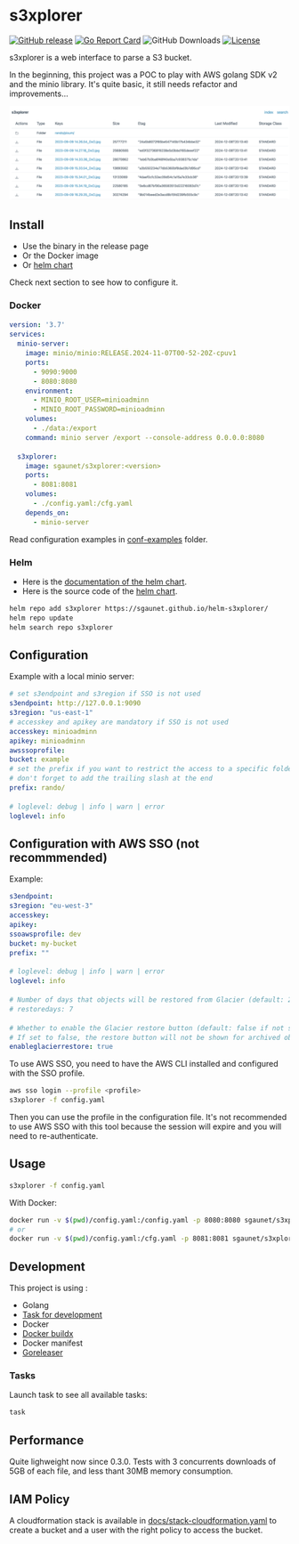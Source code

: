 # s3xplorer

[![GitHub release](https://img.shields.io/github/release/sgaunet/s3xplorer.svg)](https://github.com/sgaunet/s3xplorer/releases/latest)
[![Go Report Card](https://goreportcard.com/badge/github.com/sgaunet/s3xplorer)](https://goreportcard.com/report/github.com/sgaunet/s3xplorer)
![GitHub Downloads](https://img.shields.io/github/downloads/sgaunet/s3xplorer/total)
[![License](https://img.shields.io/github/license/sgaunet/s3xplorer.svg)](LICENSE)

s3xplorer is a web interface to parse a S3 bucket.

In the beginning, this project was a POC to play with AWS golang SDK v2 and the minio library. It's quite basic, it still needs refactor and improvements...

![s3xplorer](img/v0.1.0.png)

## Install

* Use the binary in the release page
* Or the Docker image
* Or [helm chart](https://github.com/sgaunet/helm-s3xplorer)

Check next section to see how to configure it.

### Docker

```yml
version: '3.7'
services:
  minio-server:
    image: minio/minio:RELEASE.2024-11-07T00-52-20Z-cpuv1
    ports:
      - 9090:9000
      - 8080:8080
    environment: 
      - MINIO_ROOT_USER=minioadminn
      - MINIO_ROOT_PASSWORD=minioadminn
    volumes:
      - ./data:/export
    command: minio server /export --console-address 0.0.0.0:8080

  s3xplorer:
    image: sgaunet/s3xplorer:<version>
    ports:
      - 8081:8081
    volumes:
      - ./config.yaml:/cfg.yaml
    depends_on:
      - minio-server
```

Read configuration examples in [conf-examples](conf-examples) folder.

### Helm

* Here is the [documentation of the helm chart](https://github.com/sgaunet/helm-s3xplorer/blob/main/charts/s3xplorer/README.md).
* Here is the source code of the [helm chart](https://github.com/sgaunet/helm-s3xplorer).

```bash
helm repo add s3xplorer https://sgaunet.github.io/helm-s3xplorer/
helm repo update
helm search repo s3xplorer
```

## Configuration

Example with a local minio server:

```yaml
# set s3endpoint and s3region if SSO is not used
s3endpoint: http://127.0.0.1:9090
s3region: "us-east-1"
# accesskey and apikey are mandatory if SSO is not used
accesskey: minioadminn
apikey: minioadminn
awsssoprofile: 
bucket: example
# set the prefix if you want to restrict the access to a specific folder
# don't forget to add the trailing slash at the end
prefix: rando/

# loglevel: debug | info | warn | error
loglevel: info
```

## Configuration with AWS SSO (not recommmended)

Example:

```yaml
s3endpoint:
s3region: "eu-west-3"
accesskey: 
apikey: 
ssoawsprofile: dev
bucket: my-bucket
prefix: ""

# loglevel: debug | info | warn | error
loglevel: info

# Number of days that objects will be restored from Glacier (default: 2 if not specified)
# restoredays: 7

# Whether to enable the Glacier restore button (default: false if not specified)
# If set to false, the restore button will not be shown for archived objects
enableglacierrestore: true
```

To use AWS SSO, you need to have the AWS CLI installed and configured with the SSO profile.

```bash
aws sso login --profile <profile>
s3xplorer -f config.yaml
```

Then you can use the profile in the configuration file.
It's not recommended to use AWS SSO with this tool because the session will expire and you will need to re-authenticate.

## Usage

```bash
s3xplorer -f config.yaml
```

With Docker:

```bash
docker run -v $(pwd)/config.yaml:/config.yaml -p 8080:8080 sgaunet/s3xplorer:latest -f /config.yaml
# or
docker run -v $(pwd)/config.yaml:/cfg.yaml -p 8081:8081 sgaunet/s3xplorer:latest
```

## Development

This project is using :

* Golang
* [Task for development](https://taskfile.dev/#/)
* Docker
* [Docker buildx](https://github.com/docker/buildx)
* Docker manifest
* [Goreleaser](https://goreleaser.com/)

### Tasks

Launch task to see all available tasks:

```bash
task
```

## Performance

Quite lighweight now since 0.3.0. Tests with 3 concurrents downloads of 5GB of each file, and less thant 30MB memory consumption.

## IAM Policy

A cloudformation stack is available in [docs/stack-cloudformation.yaml](docs/stack-cloudformation.yaml) to create a bucket and a user with the right policy to access the bucket.
